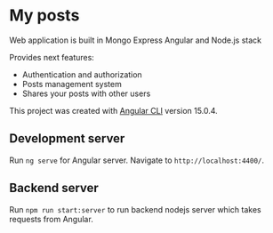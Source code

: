 # My posts
Web application is built in Mongo Express Angular and Node.js stack

Provides next features:
- Authentication and authorization
- Posts management system
- Shares your posts with other users

This project was created with [Angular CLI](https://github.com/angular/angular-cli) version 15.0.4.

## Development server

Run `ng serve` for Angular server. Navigate to `http://localhost:4400/`.

## Backend server

Run `npm run start:server` to run backend nodejs server which takes requests from Angular.
